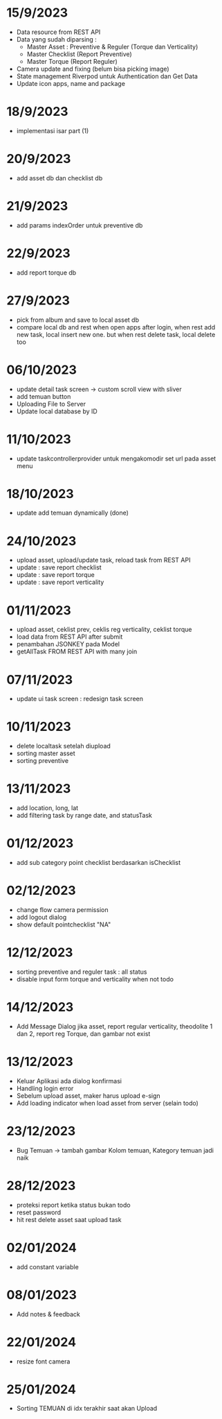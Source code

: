 # 15/9/2023
- Data resource from REST API
- Data yang sudah diparsing :
    - Master Asset : Preventive & Reguler (Torque dan Verticality)
    - Master Checklist (Report Preventive)
    - Master Torque (Report Reguler)
- Camera update and fixing (belum bisa picking image)
- State management Riverpod untuk Authentication dan Get Data
- Update icon apps, name and package
# 18/9/2023
- implementasi isar part (1)
# 20/9/2023
- add asset db dan checklist db
# 21/9/2023
- add params indexOrder untuk preventive db
# 22/9/2023
- add report torque db
# 27/9/2023
- pick from album and save to local asset db
- compare local db and rest when open apps after login, when rest add new task, local insert new one. but when rest delete task, local delete too
# 06/10/2023
- update detail task screen -> custom scroll view with sliver
- add temuan button
- Uploading File to Server
- Update local database by ID
# 11/10/2023
- update taskcontrollerprovider untuk mengakomodir set url pada asset menu
# 18/10/2023
- update add temuan dynamically (done)
# 24/10/2023
- upload asset, upload/update task, reload task from REST API
- update : save report checklist
- update : save report torque
- update : save report verticality
# 01/11/2023
- upload asset, ceklist prev, ceklis reg verticality, ceklist torque
- load data from REST API after submit 
- penambahan JSONKEY pada Model
- getAllTask FROM REST API with many join
# 07/11/2023
- update ui task screen : redesign task screen
# 10/11/2023
- delete localtask setelah diupload
- sorting master asset
- sorting preventive
# 13/11/2023
- add location, long, lat
- add filtering task by range date, and statusTask
# 01/12/2023
- add sub category point checklist berdasarkan isChecklist
# 02/12/2023
- change flow camera permission
- add logout dialog
- show default pointchecklist "NA"
# 12/12/2023
- sorting preventive and reguler task : all status
- disable input form torque and verticality when not todo
# 14/12/2023
- Add Message Dialog jika asset, report regular verticality, theodolite 1 dan 2, report reg Torque, dan gambar not exist
# 13/12/2023
- Keluar Aplikasi ada dialog konfirmasi
- Handling login error
- Sebelum upload asset, maker harus upload e-sign
- Add loading indicator when load asset from server (selain todo)
# 23/12/2023
- Bug Temuan -> tambah gambar Kolom temuan, Kategory temuan jadi naik
# 28/12/2023
- proteksi report ketika status bukan todo
- reset password
- hit rest delete asset saat upload task
# 02/01/2024
- add constant variable
# 08/01/2023
- Add notes & feedback
# 22/01/2024
- resize font camera
# 25/01/2024
- Sorting TEMUAN di idx terakhir saat akan Upload